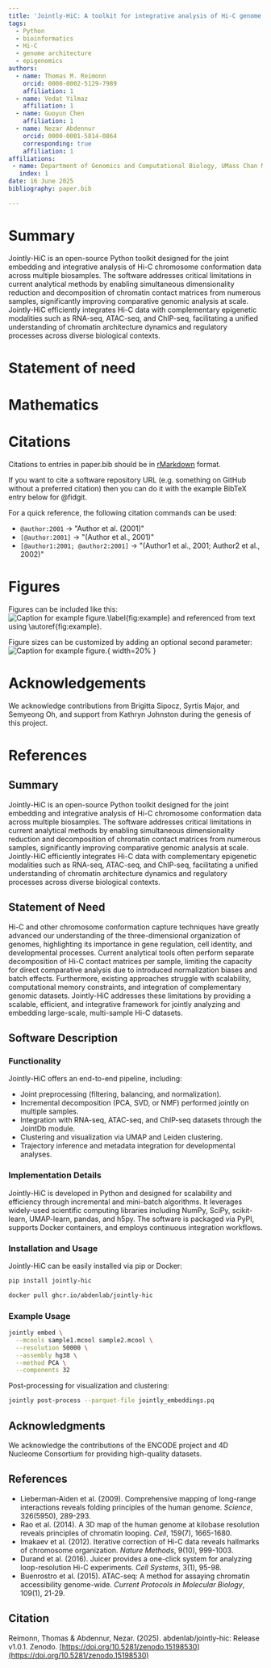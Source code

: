 ```yaml
---
title: 'Jointly-HiC: A toolkit for integrative analysis of Hi-C genome architecture data'
tags:
  - Python
  - bioinformatics
  - Hi-C
  - genome architecture
  - epigenomics
authors:
  - name: Thomas M. Reimonn
    orcid: 0000-0002-5129-7989
    affiliation: 1
  - name: Vedat Yilmaz
    affiliation: 1
  - name: Guoyun Chen
    affiliation: 1
  - name: Nezar Abdennur
    orcid: 0000-0001-5814-0864
    corresponding: true
    affiliation: 1
affiliations:
 - name: Department of Genomics and Computational Biology, UMass Chan Medical School, Worcester 01655, MA, USA
   index: 1
date: 16 June 2025
bibliography: paper.bib

---
```


# Summary

Jointly-HiC is an open-source Python toolkit designed for the joint embedding and integrative analysis of Hi-C chromosome conformation data across multiple biosamples.
The software addresses critical limitations in current analytical methods by enabling simultaneous dimensionality reduction and decomposition of chromatin contact matrices from numerous samples, significantly improving comparative genomic analysis at scale.
Jointly-HiC efficiently integrates Hi-C data with complementary epigenetic modalities such as RNA-seq, ATAC-seq, and ChIP-seq, facilitating a unified understanding of chromatin architecture dynamics and regulatory processes across diverse biological contexts.


# Statement of need



# Mathematics



# Citations

Citations to entries in paper.bib should be in
[rMarkdown](http://rmarkdown.rstudio.com/authoring_bibliographies_and_citations.html)
format.

If you want to cite a software repository URL (e.g. something on GitHub without a preferred
citation) then you can do it with the example BibTeX entry below for @fidgit.

For a quick reference, the following citation commands can be used:
- `@author:2001`  ->  "Author et al. (2001)"
- `[@author:2001]` -> "(Author et al., 2001)"
- `[@author1:2001; @author2:2001]` -> "(Author1 et al., 2001; Author2 et al., 2002)"

# Figures

Figures can be included like this:
![Caption for example figure.\label{fig:example}](figure.png)
and referenced from text using \autoref{fig:example}.

Figure sizes can be customized by adding an optional second parameter:
![Caption for example figure.](figure.png){ width=20% }

# Acknowledgements

We acknowledge contributions from Brigitta Sipocz, Syrtis Major, and Semyeong
Oh, and support from Kathryn Johnston during the genesis of this project.

# References








## Summary

Jointly-HiC is an open-source Python toolkit designed for the joint embedding and integrative analysis of Hi-C chromosome conformation data across multiple biosamples. The software addresses critical limitations in current analytical methods by enabling simultaneous dimensionality reduction and decomposition of chromatin contact matrices from numerous samples, significantly improving comparative genomic analysis at scale. Jointly-HiC efficiently integrates Hi-C data with complementary epigenetic modalities such as RNA-seq, ATAC-seq, and ChIP-seq, facilitating a unified understanding of chromatin architecture dynamics and regulatory processes across diverse biological contexts.

## Statement of Need

Hi-C and other chromosome conformation capture techniques have greatly advanced our understanding of the three-dimensional organization of genomes, highlighting its importance in gene regulation, cell identity, and developmental processes. Current analytical tools often perform separate decomposition of Hi-C contact matrices per sample, limiting the capacity for direct comparative analysis due to introduced normalization biases and batch effects. Furthermore, existing approaches struggle with scalability, computational memory constraints, and integration of complementary genomic datasets. Jointly-HiC addresses these limitations by providing a scalable, efficient, and integrative framework for jointly analyzing and embedding large-scale, multi-sample Hi-C datasets.

## Software Description

### Functionality

Jointly-HiC offers an end-to-end pipeline, including:

* Joint preprocessing (filtering, balancing, and normalization).
* Incremental decomposition (PCA, SVD, or NMF) performed jointly on multiple samples.
* Integration with RNA-seq, ATAC-seq, and ChIP-seq datasets through the JointDb module.
* Clustering and visualization via UMAP and Leiden clustering.
* Trajectory inference and metadata integration for developmental analyses.

### Implementation Details

Jointly-HiC is developed in Python and designed for scalability and efficiency through incremental and mini-batch algorithms. It leverages widely-used scientific computing libraries including NumPy, SciPy, scikit-learn, UMAP-learn, pandas, and h5py. The software is packaged via PyPI, supports Docker containers, and employs continuous integration workflows.

### Installation and Usage

Jointly-HiC can be easily installed via pip or Docker:

```bash
pip install jointly-hic
```

```bash
docker pull ghcr.io/abdenlab/jointly-hic
```

### Example Usage

```bash
jointly embed \
  --mcools sample1.mcool sample2.mcool \
  --resolution 50000 \
  --assembly hg38 \
  --method PCA \
  --components 32
```

Post-processing for visualization and clustering:

```bash
jointly post-process --parquet-file jointly_embeddings.pq
```

## Acknowledgments

We acknowledge the contributions of the ENCODE project and 4D Nucleome Consortium for providing high-quality datasets.

## References

* Lieberman-Aiden et al. (2009). Comprehensive mapping of long-range interactions reveals folding principles of the human genome. *Science*, 326(5950), 289-293.
* Rao et al. (2014). A 3D map of the human genome at kilobase resolution reveals principles of chromatin looping. *Cell*, 159(7), 1665-1680.
* Imakaev et al. (2012). Iterative correction of Hi-C data reveals hallmarks of chromosome organization. *Nature Methods*, 9(10), 999-1003.
* Durand et al. (2016). Juicer provides a one-click system for analyzing loop-resolution Hi-C experiments. *Cell Systems*, 3(1), 95-98.
* Buenrostro et al. (2015). ATAC-seq: A method for assaying chromatin accessibility genome-wide. *Current Protocols in Molecular Biology*, 109(1), 21-29.

## Citation

Reimonn, Thomas & Abdennur, Nezar. (2025). abdenlab/jointly-hic: Release v1.0.1. Zenodo. [https://doi.org/10.5281/zenodo.15198530](https://doi.org/10.5281/zenodo.15198530)
